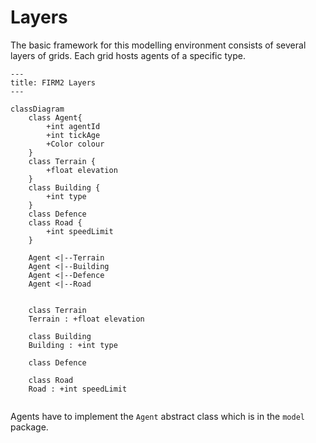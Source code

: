 # Layers

The basic framework for this modelling environment consists of several layers of grids. Each grid hosts agents of a specific type.

```mermaid
---
title: FIRM2 Layers
---

classDiagram
    class Agent{
        +int agentId
        +int tickAge
        +Color colour
    }
    class Terrain {
        +float elevation
    }
    class Building {
        +int type
    }
    class Defence
    class Road {
        +int speedLimit
    }
   
    Agent <|--Terrain
    Agent <|--Building
    Agent <|--Defence
    Agent <|--Road
    
    
    class Terrain
    Terrain : +float elevation
    
    class Building
    Building : +int type
    
    class Defence
    
    class Road
    Road : +int speedLimit
    

```

Agents have to implement the `Agent` abstract class which is in the `model` package.
